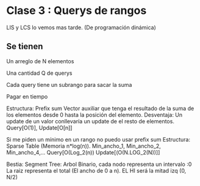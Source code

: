 # Clase 3 : Querys de rangos
LIS y LCS lo vemos mas tarde. (De programación dinámica)
## Se tienen
Un arreglo de N elementos

Una cantidad Q de querys 

Cada query tiene un subrango para sacar la suma

Pagar en tiempo

Estructura: Prefix sum
Vector auxiliar que tenga el resultado de la suma de los elementos desde 0 hasta la posición del elemento. Desventaja: Un update de un valor conllevaría un update de el resto de elementos. Query[O(1)], Update[O[n]]

Si me piden un mínimo en un rango no puedo usar prefix sum
Estructura: Sparse Table (Memoria n*log(n)).
Min_ancho_1, Min_ancho_2, Min_ancho_4,...
Query[O(Log_2(n))
Update[(O(N.LOG_2(N))]]

Bestia: Segment Tree: Arbol Binario, cada nodo representa un intervalo :0
La raiz representa el total (El ancho de 0 a n). EL HI será la mitad izq (0, N/2)